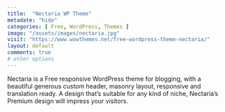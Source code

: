 ```yaml
---
title:  "Nectaria WP Theme"
metadate: "hide"
categories: [ Free, WordPress, Themes ]
image: "/assets/images/nectaria.jpg"
visit: "https://www.wowthemes.net/free-wordpress-theme-nectaria/"
layout: default
comments: true
# other options
---
```

Nectaria is a Free responsive WordPress theme for blogging, with a beautiful generous custom header, masonry layout, responsive and translation ready. A design that’s suitable for any kind of niche, Nectaria’s Premium design will impress your visitors.
